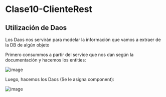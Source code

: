 # Clase10-ClienteRest

## Utilización de Daos

Los Daos nos servirán para modelar la información que vamos a extraer de la DB de algún objeto 

Primero consummos a partir del service que nos dan según la documentación y hacemos los entities:

![image](https://github.com/SergioABS-GTICS/Clase10-ClienteRest/assets/154263057/ffda36a2-3ee3-4ac2-87c3-91f86c1b0eaf)

Luego, hacemos los Daos (Se le asigna component):

![image](https://github.com/SergioABS-GTICS/Clase10-ClienteRest/assets/154263057/28dfa297-648e-452b-be80-e5f7ae04705e)
